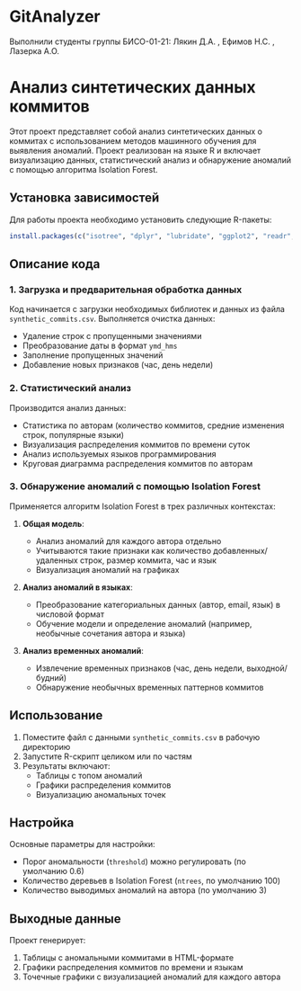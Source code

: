 # GitAnalyzer
Выполнили студенты группы БИСО-01-21: Лякин Д.А. , Ефимов Н.С. , Лазерка А.О.
# Анализ синтетических данных коммитов

Этот проект представляет собой анализ синтетических данных о коммитах с использованием методов машинного обучения для выявления аномалий. Проект реализован на языке R и включает визуализацию данных, статистический анализ и обнаружение аномалий с помощью алгоритма Isolation Forest.

## Установка зависимостей

Для работы проекта необходимо установить следующие R-пакеты:

```r
install.packages(c("isotree", "dplyr", "lubridate", "ggplot2", "readr", "purrr", "tidyr", "knitr", "kableExtra"))
```

## Описание кода

### 1. Загрузка и предварительная обработка данных

Код начинается с загрузки необходимых библиотек и данных из файла `synthetic_commits.csv`. Выполняется очистка данных:
- Удаление строк с пропущенными значениями
- Преобразование даты в формат `ymd_hms`
- Заполнение пропущенных значений
- Добавление новых признаков (час, день недели)

### 2. Статистический анализ

Производится анализ данных:
- Статистика по авторам (количество коммитов, средние изменения строк, популярные языки)
- Визуализация распределения коммитов по времени суток
- Анализ используемых языков программирования
- Круговая диаграмма распределения коммитов по авторам

### 3. Обнаружение аномалий с помощью Isolation Forest

Применяется алгоритм Isolation Forest в трех различных контекстах:

1. **Общая модель**:
   - Анализ аномалий для каждого автора отдельно
   - Учитываются такие признаки как количество добавленных/удаленных строк, размер коммита, час и язык
   - Визуализация аномалий на графиках

2. **Анализ аномалий в языках**:
   - Преобразование категориальных данных (автор, email, язык) в числовой формат
   - Обучение модели и определение аномалий (например, необычные сочетания автора и языка)

3. **Анализ временных аномалий**:
   - Извлечение временных признаков (час, день недели, выходной/будний)
   - Обнаружение необычных временных паттернов коммитов

## Использование

1. Поместите файл с данными `synthetic_commits.csv` в рабочую директорию
2. Запустите R-скрипт целиком или по частям
3. Результаты включают:
   - Таблицы с топом аномалий
   - Графики распределения коммитов
   - Визуализацию аномальных точек

## Настройка

Основные параметры для настройки:
- Порог аномальности (`threshold`) можно регулировать (по умолчанию 0.6)
- Количество деревьев в Isolation Forest (`ntrees`, по умолчанию 100)
- Количество выводимых аномалий на автора (по умолчанию 3)

## Выходные данные

Проект генерирует:
1. Таблицы с аномальными коммитами в HTML-формате
2. Графики распределения коммитов по времени и языкам
3. Точечные графики с визуализацией аномалий для каждого автора

